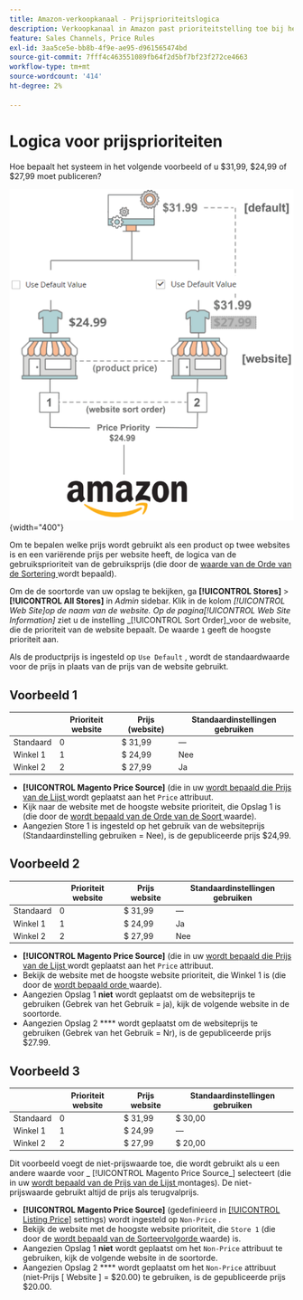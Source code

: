 ```yaml
---
title: Amazon-verkoopkanaal - Prijsprioriteitslogica
description: Verkoopkanaal in Amazon past prioriteitstelling toe bij het bepalen van de gepubliceerde prijs voor een Amazon-aanbieding.
feature: Sales Channels, Price Rules
exl-id: 3aa5ce5e-bb8b-4f9e-ae95-d961565474bd
source-git-commit: 7fff4c463551089fb64f2d5bf7bf23f272ce4663
workflow-type: tm+mt
source-wordcount: '414'
ht-degree: 2%

---
```


# Logica voor prijsprioriteiten

Hoe bepaalt het systeem in het volgende voorbeeld of u $31,99, $24,99 of $27,99 moet publiceren?

![ Commerce prijswerkingsgebied ](assets/amazon-price-scope.png){width="400"}

Om te bepalen welke prijs wordt gebruikt als een product op twee websites is en een variërende prijs per website heeft, de logica van de gebruiksprioriteit van de gebruiksprijs (die door de [ waarde van de Orde van de Sortering ](https://experienceleague.adobe.com/docs/commerce-admin/stores-sales/site-store/store-views.html) wordt bepaald).

Om de de soortorde van uw opslag te bekijken, ga **[!UICONTROL Stores]** > **[!UICONTROL All Stores]** in _Admin_ sidebar. Klik in de kolom _[!UICONTROL Web Site]_op de naam van de website. Op de pagina_[!UICONTROL Web Site Information]_ ziet u de instelling _[!UICONTROL Sort Order]_voor de website, die de prioriteit van de website bepaalt. De waarde `1` geeft de hoogste prioriteit aan.

Als de productprijs is ingesteld op `Use Default` , wordt de standaardwaarde voor de prijs in plaats van de prijs van de website gebruikt.

## Voorbeeld 1

|         | Prioriteit website | Prijs (website) | Standaardinstellingen gebruiken |
|---------|------------------|-----------------|-------------|
| Standaard | 0 | $ 31,99 | — |
| Winkel 1 | 1 | $ 24,99 | Nee |
| Winkel 2 | 2 | $ 27,99 | Ja |

- **[!UICONTROL Magento Price Source]** (die in uw [ wordt bepaald die Prijs van de Lijst ](./listing-price.md) wordt geplaatst aan het `Price` attribuut.
- Kijk naar de website met de hoogste website prioriteit, die Opslag 1 is (die door de [ wordt bepaald van de Orde van de Soort ](https://experienceleague.adobe.com/docs/commerce-admin/stores-sales/site-store/store-views.html) waarde).
- Aangezien Store 1 is ingesteld op het gebruik van de websiteprijs (Standaardinstelling gebruiken = Nee), is de gepubliceerde prijs $24,99.

## Voorbeeld 2

|         | Prioriteit website | Prijs website | Standaardinstellingen gebruiken |
|---------|------------------|---------------|-------------|
| Standaard | 0 | $ 31,99 | — |
| Winkel 1 | 1 | $ 24,99 | Ja |
| Winkel 2 | 2 | $ 27,99 | Nee |

- **[!UICONTROL Magento Price Source]** (die in uw [ wordt bepaald die Prijs van de Lijst ](./listing-price.md) wordt geplaatst aan het `Price` attribuut.
- Bekijk de website met de hoogste website prioriteit, die Winkel 1 is (die door de [ wordt bepaald orde ](https://experienceleague.adobe.com/docs/commerce-admin/stores-sales/site-store/store-views.html) waarde).
- Aangezien Opslag 1 **niet** wordt geplaatst om de websiteprijs te gebruiken (Gebrek van het Gebruik = ja), kijk de volgende website in de soortorde.
- Aangezien Opslag 2 **** wordt geplaatst om de websiteprijs te gebruiken (Gebrek van het Gebruik = Nr), is de gepubliceerde prijs $27.99.

## Voorbeeld 3

|         | Prioriteit website | Prijs website | Standaardinstellingen gebruiken |
|---------|------------------|---------------|-------------|
| Standaard | 0 | $ 31,99 | $ 30,00 |
| Winkel 1 | 1 | $ 24,99 | — |
| Winkel 2 | 2 | $ 27,99 | $ 20,00 |

Dit voorbeeld voegt de niet-prijswaarde toe, die wordt gebruikt als u een andere waarde voor _ [!UICONTROL Magento Price Source_] selecteert (die in uw [ wordt bepaald van de Prijs van de Lijst ](./listing-price.md) montages). De niet-prijswaarde gebruikt altijd de prijs als terugvalprijs.

- **[!UICONTROL Magento Price Source]** (gedefinieerd in [[!UICONTROL Listing Price]](./listing-price.md) settings) wordt ingesteld op `Non-Price` .
- Bekijk de website met de hoogste website prioriteit, die `Store 1` (die door de [ wordt bepaald van de Sorteervolgorde ](https://experienceleague.adobe.com/docs/commerce-admin/stores-sales/site-store/store-views.html) waarde) is.
- Aangezien Opslag 1 **niet** wordt geplaatst om het `Non-Price` attribuut te gebruiken, kijk de volgende website in de soortorde.
- Aangezien Opslag 2 **** wordt geplaatst om het `Non-Price` attribuut (niet-Prijs [ Website ] = $20.00) te gebruiken, is de gepubliceerde prijs $20.00.
